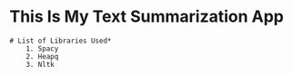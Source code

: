 # **This Is My Text Summarization App**
    # List of Libraries Used*
        1. Spacy
        2. Heapq
        3. Nltk

